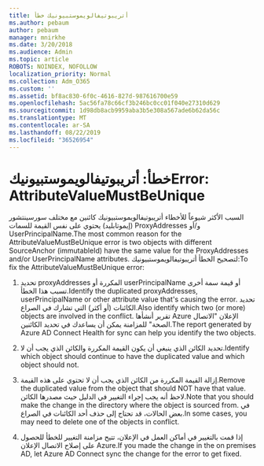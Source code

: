 ```yaml
---
title: أتريبوتيفالويموستبيونيك خطأ
ms.author: pebaum
author: pebaum
manager: mnirkhe
ms.date: 3/20/2018
ms.audience: Admin
ms.topic: article
ROBOTS: NOINDEX, NOFOLLOW
localization_priority: Normal
ms.collection: Adm_O365
ms.custom: ''
ms.assetid: bf8ac830-6f0c-4616-827d-987616700e59
ms.openlocfilehash: 5ac56fa78c66cf3b246bc0cc01f040e27310d629
ms.sourcegitcommit: 1d98db8acb9959aba3b5e308a567ade6b62da56c
ms.translationtype: MT
ms.contentlocale: ar-SA
ms.lasthandoff: 08/22/2019
ms.locfileid: "36526954"
---
```

# <a name="error-attributevaluemustbeunique"></a><span data-ttu-id="00d9a-102">خطأ: أتريبوتيفالويموستبيونيك</span><span class="sxs-lookup"><span data-stu-id="00d9a-102">Error: AttributeValueMustBeUnique</span></span>

<span data-ttu-id="00d9a-103">السبب الأكثر شيوعاً للأخطاء أتريبوتيفالويموستبيونيك كائنين مع مختلف سورسينتشور (إيموتابليد) يحتوي على نفس القيمة للسمات ProxyAddresses و/أو UserPrincipalName.</span><span class="sxs-lookup"><span data-stu-id="00d9a-103">The most common reason for the AttributeValueMustBeUnique error is two objects with different SourceAnchor (immutableId) have the same value for the ProxyAddresses and/or UserPrincipalName attributes.</span></span> <span data-ttu-id="00d9a-104">لتصحيح الخطأ أتريبوتيفالويموستبيونيك:</span><span class="sxs-lookup"><span data-stu-id="00d9a-104">To fix the AttributeValueMustBeUnique error:</span></span>
  
1. <span data-ttu-id="00d9a-105">تحديد proxyAddresses المكررة أو userPrincipalName أو قيمة سمة أخرى تسبب هذا الخطأ.</span><span class="sxs-lookup"><span data-stu-id="00d9a-105">Identify the duplicated proxyAddresses, userPrincipalName or other attribute value that's causing the error.</span></span> <span data-ttu-id="00d9a-106">تحديد الكائنات (أو أكثر) التي تشارك في الصراع.</span><span class="sxs-lookup"><span data-stu-id="00d9a-106">Also identify which two (or more) objects are involved in the conflict.</span></span> <span data-ttu-id="00d9a-107">تقرير أنشأها Azure الإعلان "الاتصال الصحة" للمزامنة يمكن أن يساعدك في تحديد الكائنين.</span><span class="sxs-lookup"><span data-stu-id="00d9a-107">The report generated by Azure AD Connect Health for sync can help you identify the two objects.</span></span>
    
2. <span data-ttu-id="00d9a-108">تحديد الكائن الذي ينبغي أن يكون القيمة المكررة والكائن الذي يجب أن لا.</span><span class="sxs-lookup"><span data-stu-id="00d9a-108">Identify which object should continue to have the duplicated value and which object should not.</span></span>
    
3. <span data-ttu-id="00d9a-109">إزالة القيمة المكررة من الكائن الذي يجب أن لا تحتوي على هذه القيمة.</span><span class="sxs-lookup"><span data-stu-id="00d9a-109">Remove the duplicated value from the object that should NOT have that value.</span></span> <span data-ttu-id="00d9a-110">لاحظ أنه يجب إجراء التغيير في الدليل حيث مصدرها الكائن.</span><span class="sxs-lookup"><span data-stu-id="00d9a-110">Note that you should make the change in the directory where the object is sourced from.</span></span> <span data-ttu-id="00d9a-111">في بعض الحالات، قد تحتاج إلى حذف أحد الكائنات في الصراع.</span><span class="sxs-lookup"><span data-stu-id="00d9a-111">In some cases, you may need to delete one of the objects in conflict.</span></span>
    
4. <span data-ttu-id="00d9a-112">إذا قمت بالتغيير في أماكن العمل في الإعلان، تتيح مزامنة التغيير للخطأ للحصول على إصلاح الاتصال الإعلان Azure.</span><span class="sxs-lookup"><span data-stu-id="00d9a-112">If you made the change in the on premises AD, let Azure AD Connect sync the change for the error to get fixed.</span></span>
    

